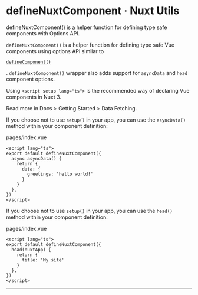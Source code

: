 # defineNuxtComponent · Nuxt Utils
defineNuxtComponent() is a helper function for defining type safe components with Options API.

`defineNuxtComponent()` is a helper function for defining type safe Vue components using options API similar to

[`defineComponent()`](https://vuejs.org/api/general.html#definecomponent)

. `defineNuxtComponent()` wrapper also adds support for `asyncData` and `head` component options.

Using `<script setup lang="ts">` is the recommended way of declaring Vue components in Nuxt 3.

Read more in Docs > Getting Started > Data Fetching.

If you choose not to use `setup()` in your app, you can use the `asyncData()` method within your component definition:

pages/index.vue

```
<script lang="ts">
export default defineNuxtComponent({
  async asyncData() {
    return {
      data: {
        greetings: 'hello world!'
      }
    }
  },
})
</script>

```


If you choose not to use `setup()` in your app, you can use the `head()` method within your component definition:

pages/index.vue

```
<script lang="ts">
export default defineNuxtComponent({
  head(nuxtApp) {
    return {
      title: 'My site'
    }
  },
})
</script>

```


* * *